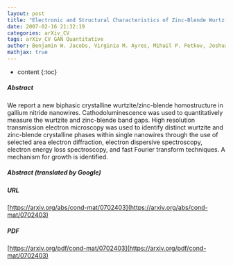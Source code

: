 ```yaml
---
layout: post
title: "Electronic and Structural Characteristics of Zinc-Blende Wurtzite Biphasic Homostructure GaN Nanowires"
date: 2007-02-16 21:32:19
categories: arXiv_CV
tags: arXiv_CV GAN Quantitative
author: Benjamin W. Jacobs, Virginia M. Ayres, Mihail P. Petkov, Joshua B. Halpern, MaoQe He, Andrew D. Baczewski, Kaylee McElroy, Martin A. Crimp, Jiaming Zhang, Harry C. Shaw
mathjax: true
---
```


* content
{:toc}

##### Abstract
We report a new biphasic crystalline wurtzite/zinc-blende homostructure in gallium nitride nanowires. Cathodoluminescence was used to quantitatively measure the wurtzite and zinc-blende band gaps. High resolution transmission electron microscopy was used to identify distinct wurtzite and zinc-blende crystalline phases within single nanowires through the use of selected area electron diffraction, electron dispersive spectroscopy, electron energy loss spectroscopy, and fast Fourier transform techniques. A mechanism for growth is identified.

##### Abstract (translated by Google)


##### URL
[https://arxiv.org/abs/cond-mat/0702403](https://arxiv.org/abs/cond-mat/0702403)

##### PDF
[https://arxiv.org/pdf/cond-mat/0702403](https://arxiv.org/pdf/cond-mat/0702403)

